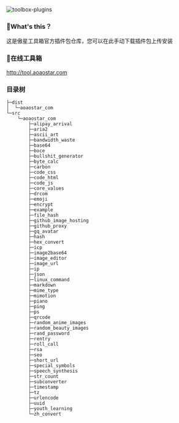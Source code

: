![toolbox-plugins](https://socialify.git.ci/aoaostar/toolbox-plugins/image?description=1&descriptionEditable=%E5%82%B2%E6%98%9F%E5%B7%A5%E5%85%B7%E7%AE%B1%E6%8F%92%E4%BB%B6%E5%8C%85%E4%BB%93%E5%BA%93&font=Inter&forks=1&language=1&name=1&owner=1&pattern=Circuit%20Board&pulls=1&stargazers=1&theme=Light)

### 🎉What's this？

这是傲星工具箱官方插件包仓库，您可以在此手动下载插件包上传安装

### 🍹在线工具箱

<http://tool.aoaostar.com>

### 目录树

```
├─dist
│  └─aoaostar_com
└─src
    └─aoaostar_com
        ├─alipay_arrival
        ├─aria2
        ├─ascii_art
        ├─bandwidth_waste
        ├─base64
        ├─boce
        ├─bullshit_generator
        ├─byte_calc
        ├─carbon
        ├─code_css
        ├─code_html
        ├─code_js
        ├─core_values
        ├─drcom
        ├─emoji
        ├─encrypt
        ├─example
        ├─file_hash
        ├─github_image_hosting
        ├─github_proxy
        ├─gq_avatar
        ├─hash
        ├─hex_convert
        ├─icp
        ├─image2base64
        ├─image_editor
        ├─image_url
        ├─ip
        ├─json
        ├─linux_command
        ├─markdown
        ├─mime_type
        ├─mimotion
        ├─piano
        ├─ping
        ├─ps
        ├─qrcode
        ├─random_anime_images
        ├─random_beauty_images
        ├─rand_password
        ├─rentry
        ├─roll_call
        ├─rsa
        ├─seo
        ├─short_url
        ├─special_symbols
        ├─speech_synthesis
        ├─str_count
        ├─subconverter
        ├─timestamp
        ├─tz
        ├─urlencode
        ├─uuid
        ├─youth_learning
        └─zh_convert
```